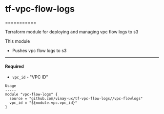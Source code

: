 # tf-vpc-flow-logs
===========

Terraform module for deploying and managing vpc flow logs to s3

This module

- Pushes vpc flow logs to s3

----------------------
#### Required
- `vpc_id`  - "VPC ID"

```hcl
Usage
-----
module "vpc-flow-logs" {
  source = "github.com/vinay-ux/tf-vpc-flow-logs//vpc-flowlogs"
  vpc_id = "${module.vpc.vpc_id}"
}
```
